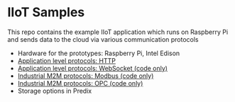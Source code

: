 # IIoT Samples
This repo contains the example IIoT application which runs on Raspberry Pi and sends data to the cloud via various communication protocols

*	Hardware for the prototypes: Raspberry Pi, Intel Edison
*	[Application level protocols: HTTP](./http)
*	[Application level protocols: WebSocket (code only)](./websocket)
* [Industrial M2M protocols: Modbus (code only)](./modbus)
* [Industrial M2M protocols: OPC (code only)](./opcua)
*	Storage options in Predix
